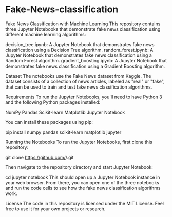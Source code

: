 # Fake-News-classification


Fake News Classification with Machine Learning
This repository contains three Jupyter Notebooks that demonstrate fake news classification using different machine learning algorithms:

decision_tree.ipynb: A Jupyter Notebook that demonstrates fake news classification using a Decision Tree algorithm.
random_forest.ipynb: A Jupyter Notebook that demonstrates fake news classification using a Random Forest algorithm.
gradient_boosting.ipynb: A Jupyter Notebook that demonstrates fake news classification using a Gradient Boosting algorithm.


Dataset
The notebooks use the Fake News dataset from Kaggle. The dataset consists of a collection of news articles, labeled as "real" or "fake", that can be used to train and test fake news classification algorithms.

Requirements
To run the Jupyter Notebooks, you'll need to have Python 3 and the following Python packages installed:

NumPy
Pandas
Scikit-learn
Matplotlib
Jupyter Notebook

You can install these packages using pip:

pip install numpy pandas scikit-learn matplotlib jupyter

Running the Notebooks
To run the Jupyter Notebooks, first clone this repository:

git clone https://github.com/<username>/<repository>.git


Then navigate to the repository directory and start Jupyter Notebook:

cd <repository>
jupyter notebook
This should open up a Jupyter Notebook instance in your web browser. From there, you can open one of the three notebooks and run the code cells to see how the fake news classification algorithms work.

License
The code in this repository is licensed under the MIT License. Feel free to use it for your own projects or research.

